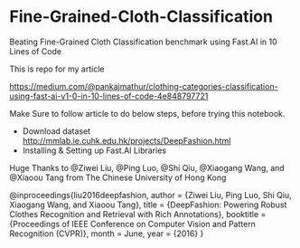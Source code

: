 # Fine-Grained-Cloth-Classification
Beating Fine-Grained Cloth Classification benchmark using Fast.AI in 10 Lines of Code

This is repo for my article

https://medium.com/@pankajmathur/clothing-categories-classification-using-fast-ai-v1-0-in-10-lines-of-code-4e848797721

Make Sure to follow article to do below steps, before trying this notebook.

* Download dataset http://mmlab.ie.cuhk.edu.hk/projects/DeepFashion.html
* Installing & Setting up Fast.AI Libraries



Huge Thanks to @Ziwei Liu, @Ping Luo, @Shi Qiu, @Xiaogang Wang, and @Xiaoou Tang from The Chinese University of Hong Kong

@inproceedings{liu2016deepfashion,
 author = {Ziwei Liu, Ping Luo, Shi Qiu, Xiaogang Wang, and Xiaoou Tang},
 title = {DeepFashion: Powering Robust Clothes Recognition and Retrieval with Rich Annotations},
 booktitle = {Proceedings of IEEE Conference on Computer Vision and Pattern Recognition (CVPR)},
 month = June,
 year = {2016} 
 }
